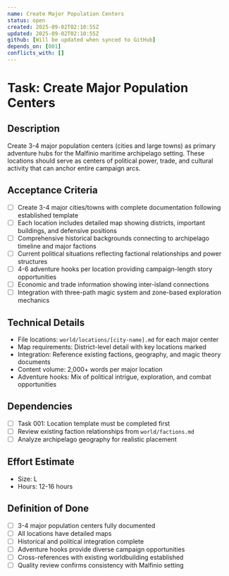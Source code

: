 ```yaml
---
name: Create Major Population Centers
status: open
created: 2025-09-02T02:10:55Z
updated: 2025-09-02T02:10:55Z
github: [Will be updated when synced to GitHub]
depends_on: [001]
conflicts_with: []
---
```


# Task: Create Major Population Centers

## Description
Create 3-4 major population centers (cities and large towns) as primary adventure hubs for the Malfinio maritime archipelago setting. These locations should serve as centers of political power, trade, and cultural activity that can anchor entire campaign arcs.

## Acceptance Criteria
- [ ] Create 3-4 major cities/towns with complete documentation following established template
- [ ] Each location includes detailed map showing districts, important buildings, and defensive positions
- [ ] Comprehensive historical backgrounds connecting to archipelago timeline and major factions
- [ ] Current political situations reflecting factional relationships and power structures
- [ ] 4-6 adventure hooks per location providing campaign-length story opportunities
- [ ] Economic and trade information showing inter-island connections
- [ ] Integration with three-path magic system and zone-based exploration mechanics

## Technical Details
- File locations: `world/locations/[city-name].md` for each major center
- Map requirements: District-level detail with key locations marked
- Integration: Reference existing factions, geography, and magic theory documents
- Content volume: 2,000+ words per major location
- Adventure hooks: Mix of political intrigue, exploration, and combat opportunities

## Dependencies
- [ ] Task 001: Location template must be completed first
- [ ] Review existing faction relationships from `world/factions.md`
- [ ] Analyze archipelago geography for realistic placement

## Effort Estimate
- Size: L
- Hours: 12-16 hours

## Definition of Done
- [ ] 3-4 major population centers fully documented
- [ ] All locations have detailed maps
- [ ] Historical and political integration complete
- [ ] Adventure hooks provide diverse campaign opportunities
- [ ] Cross-references with existing worldbuilding established
- [ ] Quality review confirms consistency with Malfinio setting